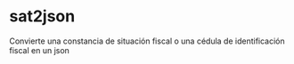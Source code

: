 # sat2json
Convierte una constancia de situación fiscal o una cédula de identificación fiscal en un json
